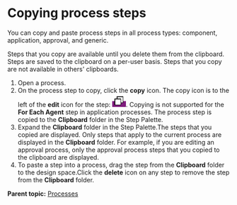 # Copying process steps

You can copy and paste process steps in all process types: component, application, approval, and generic.

Steps that you copy are available until you delete them from the clipboard. Steps are saved to the clipboard on a per-user basis. Steps that you copy are not available in others' clipboards.

1.  Open a process.
2.  On the process step to copy, click the **copy** icon. The copy icon is to the left of the **edit** icon for the step: ![Copy icon](../images/copy_icon.gif). Copying is not supported for the **For Each Agent** step in application processes. The process step is copied to the **Clipboard** folder in the Step Palette.
3.  Expand the **Clipboard** folder in the Step Palette.The steps that you copied are displayed. Only steps that apply to the current process are displayed in the **Clipboard** folder. For example, if you are editing an approval process, only the approval process steps that you copied to the clipboard are displayed.
4.  To paste a step into a process, drag the step from the **Clipboard** folder to the design space.Click the **delete** icon on any step to remove the step from the **Clipboard** folder.

**Parent topic:** [Processes](../topics/comp_workflow.md)


